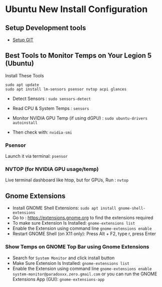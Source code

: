 # Ubuntu New Install Configuration

## Setup Development tools

- [Setup GIT](/software-development/tools/git/git-configuration.md)

## Best Tools to Monitor Temps on Your Legion 5 (Ubuntu)

Install These Tools

```
sudo apt update
sudo apt install lm-sensors psensor nvtop acpi glances
```

- Detect Sensors : `sudo sensors-detect`

- Read CPU & System Temps : `sensors`

- Monitor NVIDIA GPU Temp (if using dGPU) : `sudo ubuntu-drivers autoinstall`
- Then check with: `nvidia-smi`

### Psensor

Launch it via terminal: `psensor`

### NVTOP (for NVIDIA GPU usage/temp)

Live terminal dashboard like htop, but for GPUs, Run : `nvtop`

## Gnome Extensions

- Install GNOME Shell Extensions: `sudo apt install gnome-shell-extensions`
- Go to : https://extensions.gnome.org to find the extensions required
- To make sure Extension Is Installed: `gnome-extensions list`
- Enable the Extension using command line `gnome-extensions enable`
- Restart GNOME Shell (on X11 only): Press Alt + F2, type r, press Enter

### Show Temps on GNOME Top Bar using Gnome Extensions

- Search for `System Monitor` and click install button
- Make Sure Extension Is Installed: `gnome-extensions list`
- Enable the Extension using command line `gnome-extensions enable system-monitor@paradoxxx.zero.gmail.com` or you can run the GNOME Extensions App (GUI): `gnome-extensions-app`
